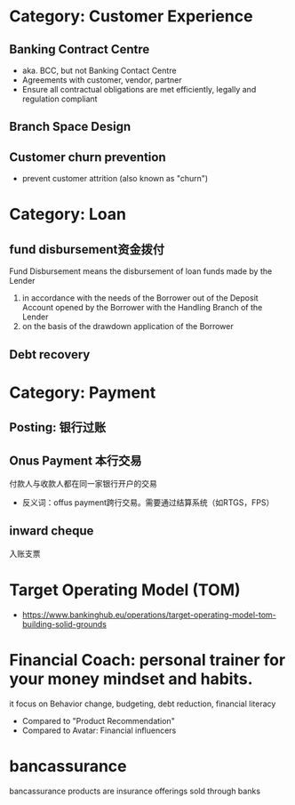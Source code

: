 
# Category: Customer Experience

## Banking Contract Centre
- aka. BCC, but not Banking Contact Centre
- Agreements with customer, vendor, partner
- Ensure all contractual obligations are met efficiently, legally and regulation compliant
## Branch Space Design
## Customer churn prevention
- prevent customer attrition (also known as "churn")


# Category: Loan
## fund disbursement资金拨付

Fund Disbursement means the disbursement of loan funds made by the Lender
1. in accordance with the needs of the Borrower out of the Deposit Account opened by the Borrower with the Handling Branch of the Lender
2. on the basis of the drawdown application of the Borrower


## Debt recovery

# Category: Payment

## Posting: 银行过账


## Onus Payment 本行交易
付款人与收款人都在同一家银行开户的交易
- 反义词：offus payment跨行交易。需要通过结算系统（如RTGS，FPS）

## inward cheque
入账支票



# Target Operating Model (TOM)
- https://www.bankinghub.eu/operations/target-operating-model-tom-building-solid-grounds



# Financial Coach: personal trainer for your money mindset and habits.
it focus on Behavior change, budgeting, debt reduction, financial literacy
- Compared to "Product Recommendation"
- Compared to Avatar: Financial influencers


# bancassurance
bancassurance products are insurance offerings sold through banks

